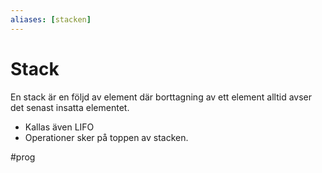```yaml
---
aliases: [stacken]
---
```

# Stack
En stack är en följd av element där borttagning av ett element alltid avser det senast insatta elementet.
- Kallas även LIFO
- Operationer sker på toppen av stacken. 

#prog 